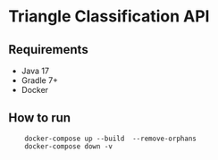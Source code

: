 # Triangle Classification API

## Requirements
 - Java 17
 - Gradle 7+
 - Docker

## How to run
```
    docker-compose up --build  --remove-orphans
    docker-compose down -v
    
```
